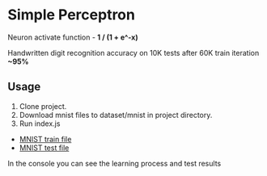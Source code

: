# Simple Perceptron
Neuron activate function - **1 / (1 + e^-x)**

Handwritten digit recognition accuracy on 10K tests after 60K train iteration **~95%**


## Usage
1. Clone project. 
2. Download mnist files to dataset/mnist in project directory.
3. Run index.js

* [MNIST train file](http://www.pjreddie.com/media/files/mnist_train.csv)
* [MNIST test file](http://www.pjreddie.com/media/files/mnist_test.csv)

In the console you can see the learning process and test results
 